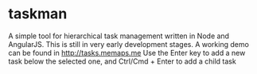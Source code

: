 taskman
=======

A simple tool for hierarchical task management written in Node and AngularJS. This is still in very early development stages.
A working demo can be found in http://tasks.memaps.me
Use the Enter key to add a new task below the selected one, and Ctrl/Cmd + Enter to add a child task

